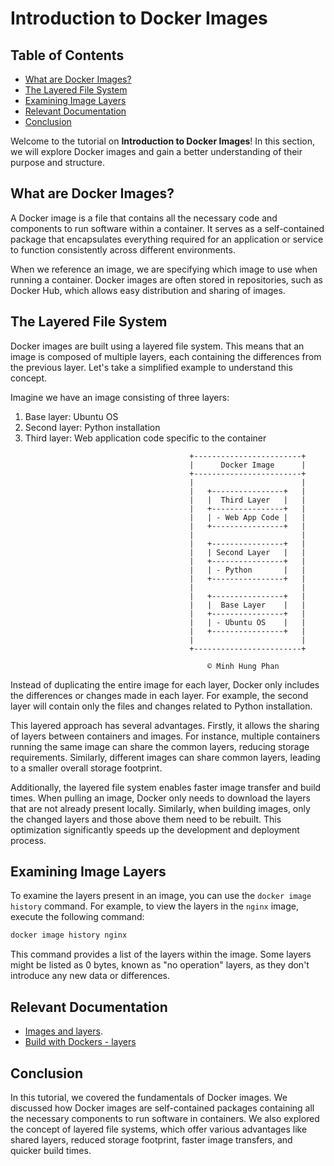 # Introduction to Docker Images

## Table of Contents

- [What are Docker Images?](#what-are-docker-images)
- [The Layered File System](#the-layered-file-system)
- [Examining Image Layers](#examining-image-layers)
- [Relevant Documentation](#relevant-documentation)
- [Conclusion](#conclusion)

Welcome to the tutorial on **Introduction to Docker Images**! In this section, we will explore Docker images and gain a better understanding of their purpose and structure.

## What are Docker Images?

A Docker image is a file that contains all the necessary code and components to run software within a container. It serves as a self-contained package that encapsulates everything required for an application or service to function consistently across different environments.

When we reference an image, we are specifying which image to use when running a container. Docker images are often stored in repositories, such as Docker Hub, which allows easy distribution and sharing of images.

## The Layered File System

Docker images are built using a layered file system. This means that an image is composed of multiple layers, each containing the differences from the previous layer. Let's take a simplified example to understand this concept.

Imagine we have an image consisting of three layers:
1. Base layer: Ubuntu OS
2. Second layer: Python installation
3. Third layer: Web application code specific to the container

```plaintext
                                        +------------------------+
                                        |      Docker Image      |
                                        +------------------------+
                                        |                        |
                                        |   +----------------+   |
                                        |   |  Third Layer   |   |
                                        |   +----------------+   |
                                        |   | - Web App Code |   |
                                        |   +----------------+   |
                                        |                        |
                                        |   +----------------+   |
                                        |   | Second Layer   |   |
                                        |   +----------------+   |
                                        |   | - Python       |   |
                                        |   +----------------+   |
                                        |                        |
                                        |   +----------------+   |
                                        |   |  Base Layer    |   |
                                        |   +----------------+   |
                                        |   | - Ubuntu OS    |   |
                                        |   +----------------+   |
                                        |                        |
                                        +------------------------+

                                            © Minh Hung Phan                                   
```

Instead of duplicating the entire image for each layer, Docker only includes the differences or changes made in each layer. For example, the second layer will contain only the files and changes related to Python installation.

This layered approach has several advantages. Firstly, it allows the sharing of layers between containers and images. For instance, multiple containers running the same image can share the common layers, reducing storage requirements. Similarly, different images can share common layers, leading to a smaller overall storage footprint.

Additionally, the layered file system enables faster image transfer and build times. When pulling an image, Docker only needs to download the layers that are not already present locally. Similarly, when building images, only the changed layers and those above them need to be rebuilt. This optimization significantly speeds up the development and deployment process.

## Examining Image Layers

To examine the layers present in an image, you can use the `docker image history` command. For example, to view the layers in the `nginx` image, execute the following command:

```bash
docker image history nginx
```

This command provides a list of the layers within the image. Some layers might be listed as 0 bytes, known as "no operation" layers, as they don't introduce any new data or differences.

## Relevant Documentation

- [Images and layers](https://docs.docker.com/storage/storagedriver/#images-and-layers).
- [Build with Dockers - layers](https://docs.docker.com/build/guide/layers/)

## Conclusion

In this tutorial, we covered the fundamentals of Docker images. We discussed how Docker images are self-contained packages containing all the necessary components to run software in containers. We also explored the concept of layered file systems, which offer various advantages like shared layers, reduced storage footprint, faster image transfers, and quicker build times.

